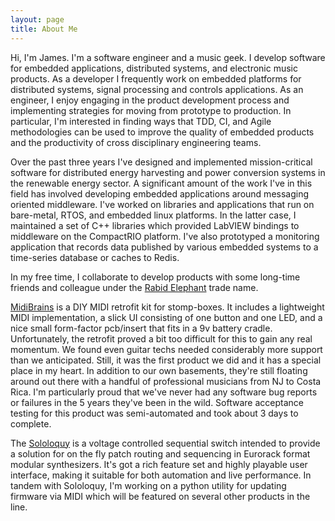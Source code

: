 ```yaml
---
layout: page
title: About Me
---
```


<p class="message">
  Hi, I'm James. I'm a software engineer and a music geek. I develop software
  for embedded applications, distributed systems, and electronic music products.
  As a developer I frequently work on embedded platforms for distributed systems,
  signal processing and controls applications. As an engineer, I enjoy engaging
  in the product development process and implementing strategies for moving from
  prototype to production. In particular, I'm interested in finding ways that
  TDD, CI, and Agile methodologies can be used to improve the quality of embedded
  products and the productivity of cross disciplinary engineering teams.
</p>

Over the past three years I've designed and implemented mission-critical software
for distributed energy harvesting and power conversion systems in the renewable
energy sector. A significant amount of the work I've in this field has involved
developing embedded applications around messaging oriented middleware. I've worked
on libraries and applications that run on bare-metal, RTOS, and embedded linux
platforms. In the latter case, I maintained a set of C++ libraries
which provided LabVIEW bindings to middleware on the CompactRIO platform.
I've also prototyped a monitoring application that records data published
by various embedded systems to a time-series database or caches to Redis.

In my free time, I collaborate to develop products with some long-time friends
and colleague under the [Rabid Elephant](http://www.rabidelephant.com) trade name.

[MidiBrains](http://www.rabidelephant.com/products/midibrains/index.html) is a
DIY MIDI retrofit kit for stomp-boxes. It includes a lightweight MIDI
implementation, a slick UI consisting of one button and one LED, and
a nice small form-factor pcb/insert that fits in a 9v battery cradle.
Unfortunately, the retrofit proved a bit too difficult for this to gain any real momentum.
We found even guitar techs needed considerably more support than we anticipated.
Still, it was the first product we did and it has a special place in my heart.
In addition to our own basements, they're still floating around out there with
a handful of professional musicians from NJ to Costa Rica. I'm particularly
proud that we've never had any software bug reports or failures in
the 5 years they've been in the wild. Software acceptance testing for this product
was semi-automated and took about 3 days to complete.

The [Sololoquy](http://www.rabidelephant.com/products/sololoquy/index.html) is a
voltage controlled sequential switch intended to provide a solution for on the
fly patch routing and sequencing in Eurorack format modular synthesizers.
It's got a rich feature set and highly playable user interface, making it suitable
for both automation and live performance. In tandem with Sololoquy, I'm working
on a python utility for updating firmware via MIDI which will be featured
on several other products in the line.

